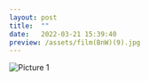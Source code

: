 ```yaml
---
layout: post
title:  ""
date:   2022-03-21 15:39:40
preview: /assets/film(BnW)(9).jpg
---
```


![Picture 1](/assets/film(BnW)(9).jpg)